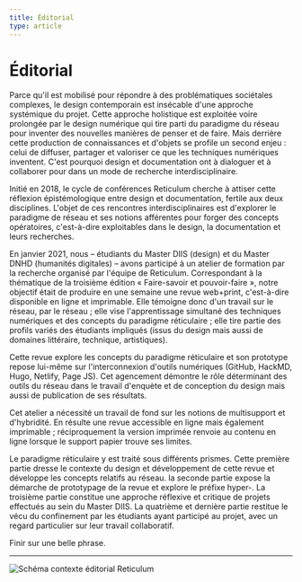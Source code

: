 ```yaml
---
title: Éditorial
type: article
---
```


# Éditorial

Parce qu'il est mobilisé pour répondre à des problématiques sociétales complexes, le design contemporain est insécable d'une approche  systémique du projet. Cette approche holistique est exploitée voire prolongée par le design numérique qui tire parti du paradigme du réseau pour inventer des nouvelles manières de penser et de faire. Mais derrière cette production de connaissances et d'objets se profile un second enjeu : celui de diffuser, partager et valoriser ce que les techniques numériques inventent. C'est pourquoi design et documentation ont à dialoguer et à collaborer pour dans un mode de recherche interdisciplinaire.

Initié en 2018, le cycle de conférences Reticulum cherche à attiser cette réflexion épistémologique entre design et documentation, fertile aux deux disciplines. L'objet de ces rencontres interdisciplinaires est d'explorer le paradigme de réseau et ses notions afférentes pour forger des concepts opératoires, c'est-à-dire exploitables dans le design, la documentation et leurs recherches.

En janvier 2021, nous – étudiants du Master DIIS (design) et du Master DNHD (humanités digitales) – avons participé à un atelier de formation par la recherche organisé par l'équipe de Reticulum. Correspondant à la thématique de la troisième édition « Faire-savoir et pouvoir-faire », notre objectif était de produire en une semaine une revue web+print, c'est-à-dire disponible en ligne et imprimable. Elle témoigne donc d'un travail sur le réseau, par le réseau ; elle vise l'apprentissage simultané des techniques numériques et des concepts du paradigme réticulaire ; elle tire partie des profils variés des étudiants impliqués (issus du design mais aussi de domaines littéraire, technique, artistiques).

Cette revue explore les concepts du paradigme réticulaire et son prototype repose lui-même sur l'interconnexion d'outils numériques (GitHub, HackMD, Hugo, Netlify, Page JS). Cet agencement démontre le rôle déterminant des outils du réseau dans le travail d'enquète et de conception du design mais aussi de publication de ses résultats.

Cet atelier a nécessité un travail de fond sur les notions de multisupport et d'hybridité. En résulte une revue accessible en ligne mais également imprimable ; réciproquement la version imprimée renvoie au contenu en ligne lorsque le support papier trouve ses limites.

Le paradigme réticulaire y est traité sous différents prismes. Cette première partie dresse le contexte du design et développement de cette revue et développe les concepts relatifs au réseau. la seconde partie expose la démarche de prototypage de la revue et explore le préfixe hyper-. La troisième partie constitue une approche réflexive et critique de projets effectués au sein du Master DIIS. La quatrième et dernière partie restitue le vécu du confinement par les étudiants ayant participé au projet, avec un regard particulier sur leur travail collaboratif.

Finir sur une belle phrase.

***


![Schéma contexte éditorial Reticulum]()